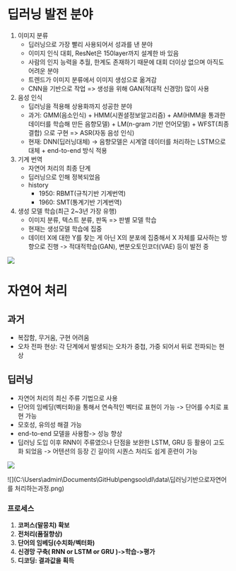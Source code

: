 # 딥러닝 발전 분야

1. 이미지 분류
   - 딥러닝으로 가장 빨리 사용되어서 성과를 낸 분야 
   - 이미지 인식 대회, ResNet은 150layer까지 설계한 바 있음
   - 사람의 인지 능력을 추월, 한계도 존재하기 때문에 대회 더이상 없으며 아직도 어려운 분야
   - 트렌드가 이미지 분류에서 이미지 생성으로 옮겨감
   - CNN을 기반으로 작업 => 생성을 위해 GAN(적대적 신경망) 많이 사용
2. 음성 인식
   - 딥러닝을 적용해 상용화까지 성공한 분야
   - 과거: GMM(음소인식) + HMM(시퀀셜정보알고리즘) + AM(HMM을 통과한 데이터를 학습해 만든 음향모델) + LM(n-gram 기반 언어모델) + WFST(최종결합) 으로 구현 => ASR(자동 음성 인식)
   - 현재: DNN(딥러닝대체) -> 음향모델은 시계열 데이터를 처리하는 LSTM으로 대체 + end-to-end 방식 적용
3. 기계 번역
   - 자연어 처리의 최종 단계
   - 딥러닝으로 인해 정복되었음
   - history
     - 1950: RBMT(규칙기반 기계번역)
     - 1960: SMT(통계기반 기계번역)
4. 생성 모델 학습(최근 2~3년 가장 유행)
   - 이미지 분류, 텍스트 분류, 판독 => 판별 모델 학습
   - 현재는 생성모델 학습에 집중
   - 데이터 X에 대한 Y를 찾는 게 아닌 X의 분포에 집중해서 X 자체를 묘사하는 방향으로 진행 -> 적대적학습(GAN), 변분오토인코더(VAE) 등이 발전 중

![](C:\Users\admin\Documents\GitHub\pengsoo\dl\data\자연어처리의전통적인방법과딥러닝처리방법비교.png)



# 자연어 처리

## 과거
- 복잡함, 무거움, 구현 어려움
- 오차 전파 현상: 각 단계에서 발생되는 오차가 중첩, 가중 되어서 뒤로 전파되는 현상

## 딥러닝
- 자연어 처리의 최신 주류 기법으로 사용
- 단어의 임베딩(벡터화)을 통해서 연속적인 벡터로 표현이 가능 -> 단어를 수치로 표현 가능
- 모호성, 유의성 해결 가능
- end-to-end 모델을 사용함-> 성능 향상
- 딥러닝 도입 이후 RNN이 주류였으나 단점을 보완한 LSTM, GRU 등 활용이 고도화 되었음 -> 어텐션의 등장 긴 길이의 시퀀스 처리도 쉽게 훈련이 가능

![](C:\Users\admin\Documents\GitHub\pengsoo\dl\data\심볼릭데이터와연속데이터의특징.png)

![](C:\Users\admin\Documents\GitHub\pengsoo\dl\data\딥러닝기반으로자연어를 처리하는과정.png)



### 프로세스

1. **코퍼스(말뭉치) 확보**
2. **전처리(품질향상)**
3. **단어의 임베딩(수치화/벡터화)**
4. **신경망 구축( RNN or LSTM or GRU )->학습->평가**
5. **디코딩: 결과값을 획득**

